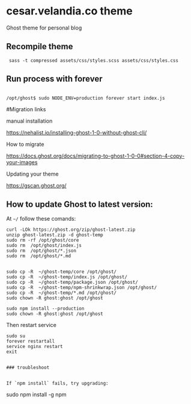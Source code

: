 # cesar.velandia.co theme

Ghost theme for personal blog

## Recompile theme

```
 sass -t compressed assets/css/styles.scss assets/css/styles.css
```


## Run process with forever

```

/opt/ghost$ sudo NODE_ENV=production forever start index.js

```



#Migration links

manual installation

https://nehalist.io/installing-ghost-1-0-without-ghost-cli/


How to migrate

https://docs.ghost.org/docs/migrating-to-ghost-1-0-0#section-4-copy-your-images


Updating your theme

https://gscan.ghost.org/





## How to update Ghost to latest version:

At `~/` follow these comands:

```
curl -LOk https://ghost.org/zip/ghost-latest.zip
unzip ghost-latest.zip -d ghost-temp
sudo rm -rf /opt/ghost/core
sudo rm  /opt/ghost/index.js 
sudo rm  /opt/ghost/*.json
sudo rm  /opt/ghost/*.md


sudo cp -R  ~/ghost-temp/core /opt/ghost/
sudo cp -R  ~/ghost-temp/index.js /opt/ghost/
sudo cp -R  ~/ghost-temp/package.json /opt/ghost/
sudo cp -R  ~/ghost-temp/npm-shrinkwrap.json /opt/ghost/
sudo cp -R  ~/ghost-temp/*.md /opt/ghost/
sudo chown -R ghost:ghost /opt/ghost

sudo npm install --production
sudo chown -R ghost:ghost /opt/ghost
```

Then restart service

```
sudo su
forever restartall
service nginx restart
exit


### troubleshoot


If `npm install` fails, try upgrading:

```
sudo npm install -g npm
```
